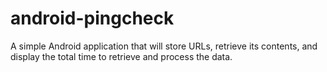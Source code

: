 android-pingcheck
=================

A simple Android application that will store URLs, retrieve its contents, and 
display the total time to retrieve and process the data.